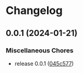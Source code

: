 # Changelog

## 0.0.1 (2024-01-21)


### Miscellaneous Chores

* release 0.0.1 ([045c577](https://github.com/j-eoeo/jbox/commit/045c577efc71a5976eaaea57615b6920763aa50f))
